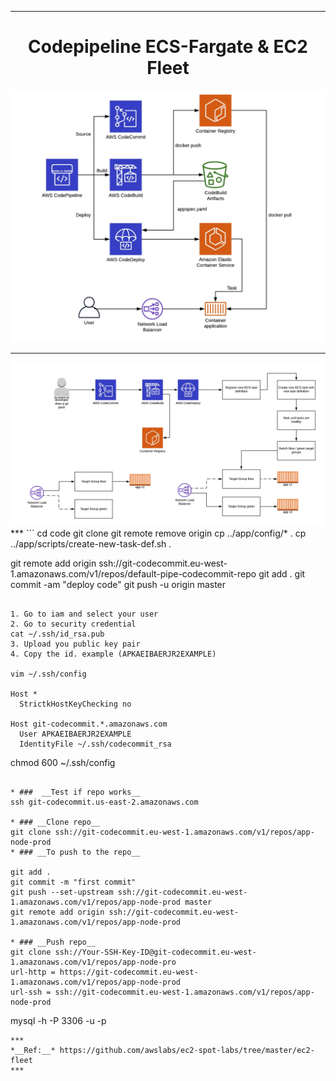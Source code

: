 ***

 <div align="center">
    <h1>Codepipeline ECS-Fargate & EC2 Fleet</h1>
    <img src="images/diagram.JPG" width="700" />
</div>

***
 <div align="center">
    <img src="images/deployment-flow.JPG" width="700" />
</div>
***
```
cd code
git clone <repo-url>
git remote remove origin
cp ../app/config/* .
cp ../app/scripts/create-new-task-def.sh .

git remote add origin ssh://git-codecommit.eu-west-1.amazonaws.com/v1/repos/default-pipe-codecommit-repo
git add .
git commit -am "deploy code"
git push -u origin master
```

1. Go to iam and select your user 
2. Go to security credential
cat ~/.ssh/id_rsa.pub
3. Upload you public key pair
4. Copy the id. example (APKAEIBAERJR2EXAMPLE)

vim ~/.ssh/config

Host *
  StrictkHostKeyChecking no

Host git-codecommit.*.amazonaws.com
  User APKAEIBAERJR2EXAMPLE
  IdentityFile ~/.ssh/codecommit_rsa

```
chmod 600 ~/.ssh/config
```

* ###  __Test if repo works__
ssh git-codecommit.us-east-2.amazonaws.com

* ### __Clone repo__
git clone ssh://git-codecommit.eu-west-1.amazonaws.com/v1/repos/app-node-prod
* ### __To push to the repo__

git add .  
git commit -m "first commit"  
git push --set-upstream ssh://git-codecommit.eu-west-1.amazonaws.com/v1/repos/app-node-prod master  
git remote add origin ssh://git-codecommit.eu-west-1.amazonaws.com/v1/repos/app-node-prod  

* ### __Push repo__
git clone ssh://Your-SSH-Key-ID@git-codecommit.eu-west-1.amazonaws.com/v1/repos/app-node-pro  
url-http = https://git-codecommit.eu-west-1.amazonaws.com/v1/repos/app-node-prod  
url-ssh = ssh://git-codecommit.eu-west-1.amazonaws.com/v1/repos/app-node-prod  

```
mysql -h <endpoint> -P 3306 -u <mymasteruser> -p
```
***
*__Ref:__* https://github.com/awslabs/ec2-spot-labs/tree/master/ec2-fleet
***